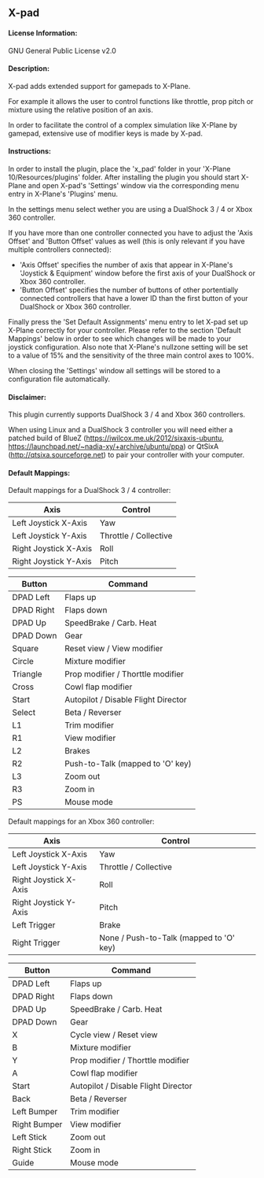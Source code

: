 ## X-pad

#### License Information:
GNU General Public License v2.0

#### Description:
X-pad adds extended support for gamepads to X-Plane.

For example it allows the user to control functions like throttle, prop pitch or mixture using the relative position of an axis.

In order to facilitate the control of a complex simulation like X-Plane by gamepad, extensive use of modifier keys is made by X-pad.

#### Instructions:
In order to install the plugin, place the 'x_pad' folder in your 'X-Plane 10/Resources/plugins' folder.
After installing the plugin you should start X-Plane and open X-pad's 'Settings' window via the corresponding menu entry in X-Plane's 'Plugins' menu.

In the settings menu select wether you are using a DualShock 3 / 4 or Xbox 360 controller.

If you have more than one controller connected you have to adjust the 'Axis Offset' and 'Button Offset' values as well (this is only relevant if you have multiple controllers connected):
- 'Axis Offset' specifies the number of axis that appear in X-Plane's 'Joystick & Equipment' window before the first axis of your DualShock or Xbox 360 controller.
- 'Button Offset' specifies the number of buttons of other portentially connected controllers that have a lower ID than the first button of your DualShock or Xbox 360 controller.

Finally press the 'Set Default Assignments' menu entry to let X-pad set up X-Plane correctly for your controller.
Please refer to the section 'Default Mappings' below in order to see which changes will be made to your joystick configuration.
Also note that X-Plane's nullzone setting will be set to a value of 15% and the sensitivity of the three main control axes to 100%.

When closing the 'Settings' window all settings will be stored to a configuration file automatically.

#### Disclaimer:
This plugin currently supports DualShock 3 / 4 and Xbox 360 controllers.

When using Linux and a DualShock 3 controller you will need either a patched build of BlueZ (https://iwilcox.me.uk/2012/sixaxis-ubuntu, https://launchpad.net/~nadia-xy/+archive/ubuntu/ppa) or QtSixA (http://qtsixa.sourceforge.net) to pair your controller with your computer.

#### Default Mappings:
Default mappings for a DualShock 3 / 4 controller:

| Axis                  | Control               |
| --------------------- | ----------------------|
| Left Joystick X-Axis  | Yaw                   |
| Left Joystick Y-Axis  | Throttle / Collective |
| Right Joystick X-Axis | Roll                  |
| Right Joystick Y-Axis | Pitch                 |

| Button     | Command                             |
| ---------- | ------------------------------------|
| DPAD Left  | Flaps up                            |
| DPAD Right | Flaps down                          |
| DPAD Up    | SpeedBrake / Carb. Heat             |
| DPAD Down  | Gear                                |
| Square     | Reset view / View modifier          |
| Circle     | Mixture modifier                    |
| Triangle   | Prop modifier / Thorttle modifier   |
| Cross      | Cowl flap modifier                  |
| Start      | Autopilot / Disable Flight Director |
| Select     | Beta / Reverser                     |
| L1         | Trim modifier                       |
| R1         | View modifier                       |
| L2         | Brakes                              |
| R2         | Push-to-Talk (mapped to 'O' key)    |
| L3         | Zoom out                            |
| R3         | Zoom in                             |
| PS         | Mouse mode                          |


Default mappings for an Xbox 360 controller:

| Axis                  | Control                                 |
| --------------------- | --------------------------------------- |
| Left Joystick X-Axis  | Yaw                                     |
| Left Joystick Y-Axis  | Throttle / Collective                   |
| Right Joystick X-Axis | Roll                                    |
| Right Joystick Y-Axis | Pitch                                   |
| Left Trigger          | Brake                                   |
| Right Trigger         | None / Push-to-Talk (mapped to 'O' key) |

| Button       | Command                             |
| -------------| ------------------------------------|
| DPAD Left    | Flaps up                            |
| DPAD Right   | Flaps down                          |
| DPAD Up      | SpeedBrake / Carb. Heat             |
| DPAD Down    | Gear                                |
| X            | Cycle view / Reset view             |
| B            | Mixture modifier                    |
| Y            | Prop modifier / Thorttle modifier   |
| A            | Cowl flap modifier                  |
| Start        | Autopilot / Disable Flight Director |
| Back         | Beta / Reverser                     |
| Left Bumper  | Trim modifier                       |
| Right Bumper | View modifier                       |
| Left Stick   | Zoom out                            |
| Right Stick  | Zoom in                             |
| Guide        | Mouse mode                          |

